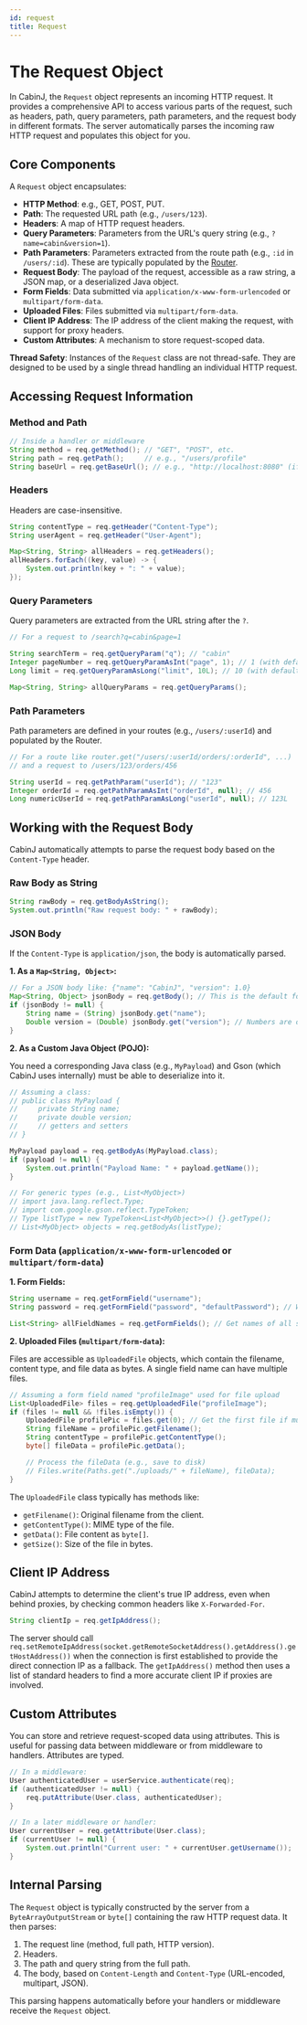 ```yaml
---
id: request
title: Request
---
```


# The Request Object

In CabinJ, the `Request` object represents an incoming HTTP request. It provides a comprehensive API to access various parts of the request, such as headers, path, query parameters, path parameters, and the request body in different formats. The server automatically parses the incoming raw HTTP request and populates this object for you.

## Core Components

A `Request` object encapsulates:

*   **HTTP Method**: e.g., GET, POST, PUT.
*   **Path**: The requested URL path (e.g., `/users/123`).
*   **Headers**: A map of HTTP request headers.
*   **Query Parameters**: Parameters from the URL's query string (e.g., `?name=cabin&version=1`).
*   **Path Parameters**: Parameters extracted from the route path (e.g., `:id` in `/users/:id`). These are typically populated by the [Router](./routing.md).
*   **Request Body**: The payload of the request, accessible as a raw string, a JSON map, or a deserialized Java object.
*   **Form Fields**: Data submitted via `application/x-www-form-urlencoded` or `multipart/form-data`.
*   **Uploaded Files**: Files submitted via `multipart/form-data`.
*   **Client IP Address**: The IP address of the client making the request, with support for proxy headers.
*   **Custom Attributes**: A mechanism to store request-scoped data.

**Thread Safety**: Instances of the `Request` class are not thread-safe. They are designed to be used by a single thread handling an individual HTTP request.

## Accessing Request Information

### Method and Path

```java
// Inside a handler or middleware
String method = req.getMethod(); // "GET", "POST", etc.
String path = req.getPath();     // e.g., "/users/profile"
String baseUrl = req.getBaseUrl(); // e.g., "http://localhost:8080" (if set by server)
```

### Headers

Headers are case-insensitive.

```java
String contentType = req.getHeader("Content-Type");
String userAgent = req.getHeader("User-Agent");

Map<String, String> allHeaders = req.getHeaders();
allHeaders.forEach((key, value) -> {
    System.out.println(key + ": " + value);
});
```

### Query Parameters

Query parameters are extracted from the URL string after the `?`.

```java
// For a request to /search?q=cabin&page=1

String searchTerm = req.getQueryParam("q"); // "cabin"
Integer pageNumber = req.getQueryParamAsInt("page", 1); // 1 (with default)
Long limit = req.getQueryParamAsLong("limit", 10L); // 10 (with default)

Map<String, String> allQueryParams = req.getQueryParams();
```

### Path Parameters

Path parameters are defined in your routes (e.g., `/users/:userId`) and populated by the Router.

```java
// For a route like router.get("/users/:userId/orders/:orderId", ...)
// and a request to /users/123/orders/456

String userId = req.getPathParam("userId"); // "123"
Integer orderId = req.getPathParamAsInt("orderId", null); // 456
Long numericUserId = req.getPathParamAsLong("userId", null); // 123L
```

## Working with the Request Body

CabinJ automatically attempts to parse the request body based on the `Content-Type` header.

### Raw Body as String

```java
String rawBody = req.getBodyAsString();
System.out.println("Raw request body: " + rawBody);
```

### JSON Body

If the `Content-Type` is `application/json`, the body is automatically parsed.

**1. As a `Map<String, Object>`:**

```java
// For a JSON body like: {"name": "CabinJ", "version": 1.0}
Map<String, Object> jsonBody = req.getBody(); // This is the default for getBody() with JSON
if (jsonBody != null) {
    String name = (String) jsonBody.get("name");
    Double version = (Double) jsonBody.get("version"); // Numbers are often Doubles
}
```

**2. As a Custom Java Object (POJO):**

You need a corresponding Java class (e.g., `MyPayload`) and Gson (which CabinJ uses internally) must be able to deserialize into it.

```java
// Assuming a class:
// public class MyPayload {
//     private String name;
//     private double version;
//     // getters and setters
// }

MyPayload payload = req.getBodyAs(MyPayload.class);
if (payload != null) {
    System.out.println("Payload Name: " + payload.getName());
}

// For generic types (e.g., List<MyObject>)
// import java.lang.reflect.Type;
// import com.google.gson.reflect.TypeToken;
// Type listType = new TypeToken<List<MyObject>>() {}.getType();
// List<MyObject> objects = req.getBodyAs(listType);
```

### Form Data (`application/x-www-form-urlencoded` or `multipart/form-data`)

**1. Form Fields:**

```java
String username = req.getFormField("username");
String password = req.getFormField("password", "defaultPassword"); // With default

List<String> allFieldNames = req.getFormFields(); // Get names of all submitted fields
```

**2. Uploaded Files (`multipart/form-data`):**

Files are accessible as `UploadedFile` objects, which contain the filename, content type, and file data as bytes. A single field name can have multiple files.

```java
// Assuming a form field named "profileImage" used for file upload
List<UploadedFile> files = req.getUploadedFile("profileImage");
if (files != null && !files.isEmpty()) {
    UploadedFile profilePic = files.get(0); // Get the first file if multiple
    String fileName = profilePic.getFilename();
    String contentType = profilePic.getContentType();
    byte[] fileData = profilePic.getData();

    // Process the fileData (e.g., save to disk)
    // Files.write(Paths.get("./uploads/" + fileName), fileData);
}
```
The `UploadedFile` class typically has methods like:
*   `getFilename()`: Original filename from the client.
*   `getContentType()`: MIME type of the file.
*   `getData()`: File content as `byte[]`.
*   `getSize()`: Size of the file in bytes.

## Client IP Address

CabinJ attempts to determine the client's true IP address, even when behind proxies, by checking common headers like `X-Forwarded-For`.

```java
String clientIp = req.getIpAddress();
```
The server should call `req.setRemoteIpAddress(socket.getRemoteSocketAddress().getAddress().getHostAddress())` when the connection is first established to provide the direct connection IP as a fallback. The `getIpAddress()` method then uses a list of standard headers to find a more accurate client IP if proxies are involved.

## Custom Attributes

You can store and retrieve request-scoped data using attributes. This is useful for passing data between middleware or from middleware to handlers. Attributes are typed.

```java
// In a middleware:
User authenticatedUser = userService.authenticate(req);
if (authenticatedUser != null) {
    req.putAttribute(User.class, authenticatedUser);
}

// In a later middleware or handler:
User currentUser = req.getAttribute(User.class);
if (currentUser != null) {
    System.out.println("Current user: " + currentUser.getUsername());
}
```

## Internal Parsing

The `Request` object is typically constructed by the server from a `ByteArrayOutputStream` or `byte[]` containing the raw HTTP request data. It then parses:
1.  The request line (method, full path, HTTP version).
2.  Headers.
3.  The path and query string from the full path.
4.  The body, based on `Content-Length` and `Content-Type` (URL-encoded, multipart, JSON).

This parsing happens automatically before your handlers or middleware receive the `Request` object.